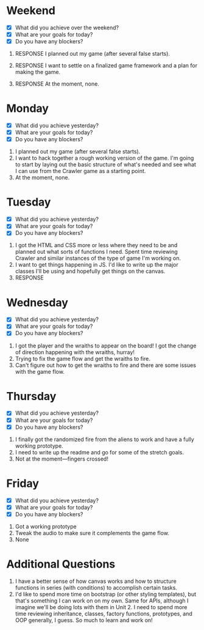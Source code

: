 # Weekend

- [x] What did you achieve over the weekend?
- [x] What are your goals for today?
- [x] Do you have any blockers?

1. RESPONSE
   I planned out my game (after several false starts).

2. RESPONSE
   I want to settle on a finalized game framework and a plan for making the game.

3. RESPONSE
   At the moment, none.

# Monday

- [x] What did you achieve yesterday?
- [x] What are your goals for today?
- [x] Do you have any blockers?

1. I planned out my game (after several false starts).
2. I want to hack together a rough working version of the game. I'm going to start by laying out the basic structure of what's needed and see what I can use from the Crawler game as a starting point.
3. At the moment, none.

# Tuesday

- [x] What did you achieve yesterday?
- [x] What are your goals for today?
- [x] Do you have any blockers?

1. I got the HTML and CSS more or less where they need to be and planned out what sorts of functions I need. Spent time reviewing Crawler and similar instances of the type of game I'm working on.
2. I want to get things happening in JS. I'd like to write up the major classes I'll be using and hopefully get things on the canvas.
3. RESPONSE

# Wednesday

- [x] What did you achieve yesterday?
- [x] What are your goals for today?
- [x] Do you have any blockers?

1. I got the player and the wraiths to appear on the board! I got the change of direction happening with the wraiths, hurray!
2. Trying to fix the game flow and get the wraiths to fire.
3. Can't figure out how to get the wraiths to fire and there are some issues with the game flow.

# Thursday

- [x] What did you achieve yesterday?
- [x] What are your goals for today?
- [x] Do you have any blockers?

1. I finally got the randomized fire from the aliens to work and have a fully working prototype.
2. I need to write up the readme and go for some of the stretch goals.
3. Not at the moment—fingers crossed!

# Friday

- [x] What did you achieve yesterday?
- [x] What are your goals for today?
- [x] Do you have any blockers?

1. Got a working prototype
2. Tweak the audio to make sure it complements the game flow.
3. None

# Additional Questions

1. I have a better sense of how canvas works and how to structure functions in series (with conditions) to accomplish certain tasks.
2. I'd like to spend more time on bootstrap (or other styling templates), but that's something I can work on on my own. Same for APIs, although I imagine we'll be doing lots with them in Unit 2. I need to spend more time reviewing inheritance, classes, factory functions, prototypes, and OOP generally, I guess. So much to learn and work on!
